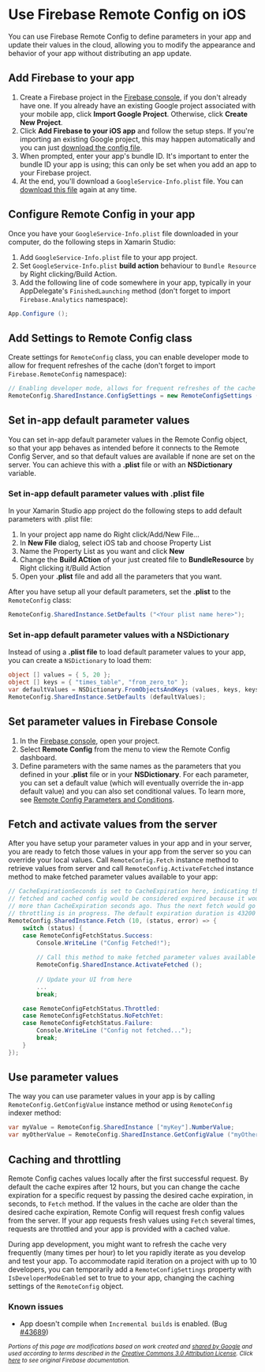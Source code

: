 # Use Firebase Remote Config on iOS

You can use Firebase Remote Config to define parameters in your app and update their values in the cloud, allowing you to modify the appearance and behavior of your app without distributing an app update.

## Add Firebase to your app

1. Create a Firebase project in the [Firebase console][1], if you don't already have one. If you already have an existing Google project associated with your mobile app, click **Import Google Project**. Otherwise, click **Create New Project**.
2. Click **Add Firebase to your iOS app** and follow the setup steps. If you're importing an existing Google project, this may happen automatically and you can just [download the config file][2].
3. When prompted, enter your app's bundle ID. It's important to enter the bundle ID your app is using; this can only be set when you add an app to your Firebase project.
4. At the end, you'll download a `GoogleService-Info.plist` file. You can [download this file][2] again at any time.

## Configure Remote Config in your app

Once you have your `GoogleService-Info.plist` file downloaded in your computer, do the following steps in Xamarin Studio:

1. Add `GoogleService-Info.plist` file to your app project.
2. Set `GoogleService-Info.plist` **build action** behaviour to `Bundle Resource` by Right clicking/Build Action.
3. Add the following line of code somewhere in your app, typically in your AppDelegate's `FinishedLaunching` method (don't forget to import `Firebase.Analytics` namespace):

```csharp
App.Configure ();
```

## Add Settings to Remote Config class

Create settings for `RemoteConfig` class, you can enable developer mode to allow for frequent refreshes of the cache (don't forget to import `Firebase.RemoteConfig` namespace):

```csharp
// Enabling developer mode, allows for frequent refreshes of the cache
RemoteConfig.SharedInstance.ConfigSettings = new RemoteConfigSettings (true);
```

## Set in-app default parameter values

You can set in-app default parameter values in the Remote Config object, so that your app behaves as intended before it connects to the Remote Config Server, and so that default values are available if none are set on the server. You can achieve this with a **.plist** file or with an **NSDictionary** variable.

### Set in-app default parameter values with .plist file

In your Xamarin Studio app project do the following steps to add default parameters with .plist file:

1. In your project app name do Right click/Add/New File...
2. In **New File** dialog, select iOS tab and choose Property List
3. Name the Property List as you want and click **New**
4. Change the **Build ACtion** of your just created file to **BundleResource** by Right clicking it/Build Action
5. Open your **.plist** file and add all the parameters that you want.

After you have setup all your default parameters, set the **.plist** to the `RemoteConfig` class:

```csharp
RemoteConfig.SharedInstance.SetDefaults ("<Your plist name here>");
```

### Set in-app default parameter values with a NSDictionary

Instead of using a **.plist file** to load default parameter values to your app, you can create a `NSDictionary` to load them:

```csharp
object [] values = { 5, 20 };
object [] keys = { "times_table", "from_zero_to" };
var defaultValues = NSDictionary.FromObjectsAndKeys (values, keys, keys.Length);
RemoteConfig.SharedInstance.SetDefaults (defaultValues);
```

## Set parameter values in Firebase Console

1. In the [Firebase console][1], open your project.
2. Select **Remote Config** from the menu to view the Remote Config dashboard.
3. Define parameters with the same names as the parameters that you defined in your **.plist** file or in your **NSDictionary**. For each parameter, you can set a default value (which will eventually override the in-app default value) and you can also set conditional values. To learn more, see [Remote Config Parameters and Conditions][3].

## Fetch and activate values from the server

After you have setup your parameter values in your app and in your server, you are ready to fetch those values in your app from the server so you can override your local values. Call `RemoteConfig.Fetch` instance method to retrieve values from server and call `RemoteConfig.ActivateFetched` instance method to make fetched parameter values available to your app:

```csharp
// CacheExpirationSeconds is set to CacheExpiration here, indicating that any previously
// fetched and cached config would be considered expired because it would have been fetched
// more than CacheExpiration seconds ago. Thus the next fetch would go to the server unless
// throttling is in progress. The default expiration duration is 43200 (12 hours).
RemoteConfig.SharedInstance.Fetch (10, (status, error) => {
	switch (status) {
	case RemoteConfigFetchStatus.Success:
		Console.WriteLine ("Config Fetched!");
		
		// Call this method to make fetched parameter values available to your app
		RemoteConfig.SharedInstance.ActivateFetched ();
		
		// Update your UI from here
		...
		break;

	case RemoteConfigFetchStatus.Throttled:
	case RemoteConfigFetchStatus.NoFetchYet:
	case RemoteConfigFetchStatus.Failure:
		Console.WriteLine ("Config not fetched...");
		break;
	}
});
```

## Use parameter values

The way you can use parameter values in your app is by calling `RemoteConfig.GetConfigValue` instance method or using `RemoteConfig` indexer method:

```csharp
var myValue = RemoteConfig.SharedInstance ["myKey"].NumberValue;
var myOtherValue = RemoteConfig.SharedInstance.GetConfigValue ("myOtherKey").StringValue;
```

## Caching and throttling

Remote Config caches values locally after the first successful request. By default the cache expires after 12 hours, but you can change the cache expiration for a specific request by passing the desired cache expiration, in seconds, to `Fetch` method. If the values in the cache are older than the desired cache expiration, Remote Config will request fresh config values from the server. If your app requests fresh values using `Fetch` several times, requests are throttled and your app is provided with a cached value.

During app development, you might want to refresh the cache very frequently (many times per hour) to let you rapidly iterate as you develop and test your app. To accommodate rapid iteration on a project with up to 10 developers, you can temporarily add a `RemoteConfigSettings` property with `IsDeveloperModeEnabled` set to true to your app, changing the caching settings of the `RemoteConfig` object.

### Known issues

* App doesn't compile when `Incremental builds` is enabled. (Bug [#43689][4])

<sub>_Portions of this page are modifications based on work created and [shared by Google](https://developers.google.com/readme/policies/) and used according to terms described in the [Creative Commons 3.0 Attribution License](http://creativecommons.org/licenses/by/3.0/). Click [here](https://firebase.google.com/docs/remote-config/use-config-ios) to see original Firebase documentation._</sub>

[1]: https://firebase.google.com/console/
[2]: http://support.google.com/firebase/answer/7015592
[3]: https://firebase.google.com/docs/remote-config/parameters
[4]: https://bugzilla.xamarin.com/show_bug.cgi?id=43689

